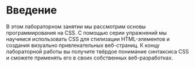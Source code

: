 # Введение

В этом лабораторном занятии мы рассмотрим основы программирования на CSS. С помощью серии упражнений мы научимся использовать CSS для стилизации HTML-элементов и создания визуально привлекательных веб-страниц. К концу лабораторной работы вы получите твёрдое понимание синтаксиса CSS и сможете применять его в своих собственных веб-разработках.
